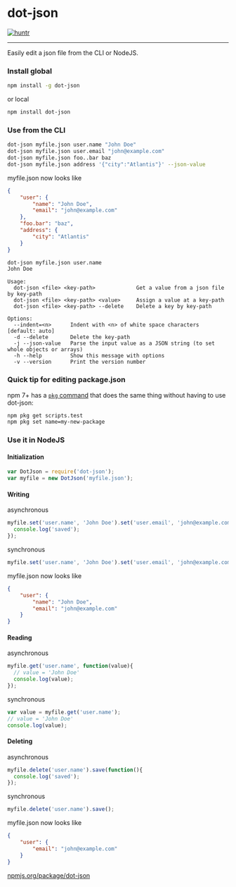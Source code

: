# dot-json

[![huntr](https://cdn.huntr.dev/huntr_security_badge_mono.svg)](https://huntr.dev)

---

Easily edit a json file from the CLI or NodeJS.

### Install global
```bash
npm install -g dot-json
```
or local
```bash
npm install dot-json
```
### Use from the CLI
```bash
dot-json myfile.json user.name "John Doe"
dot-json myfile.json user.email "john@example.com"
dot-json myfile.json foo..bar baz
dot-json myfile.json address '{"city":"Atlantis"}' --json-value
```
myfile.json now looks like
```json
{
    "user": {
        "name": "John Doe",
        "email": "john@example.com"
    },
    "foo.bar": "baz",
    "address": {
        "city": "Atlantis"
    }
}
```

```bash
dot-json myfile.json user.name
John Doe
```
```
Usage:
  dot-json <file> <key-path>             Get a value from a json file by key-path
  dot-json <file> <key-path> <value>     Assign a value at a key-path
  dot-json <file> <key-path> --delete    Delete a key by key-path

Options:
  --indent=<n>      Indent with <n> of white space characters [default: auto]
  -d --delete       Delete the key-path
  -j --json-value   Parse the input value as a JSON string (to set whole objects or arrays)
  -h --help         Show this message with options
  -v --version      Print the version number
```

### Quick tip for editing package.json

npm 7+ has a [`pkg` command](https://docs.npmjs.com/cli/commands/npm-pkg) that does the same thing without having to use dot-json:

```bash
npm pkg get scripts.test
npm pkg set name=my-new-package
```

### Use it in NodeJS
#### Initialization
```javascript
var DotJson = require('dot-json');
var myfile = new DotJson('myfile.json');
```

#### Writing
asynchronous
```javascript
myfile.set('user.name', 'John Doe').set('user.email', 'john@example.com').save(function(){
  console.log('saved');
});
```

synchronous
```javascript
myfile.set('user.name', 'John Doe').set('user.email', 'john@example.com').save();
```

myfile.json now looks like
```json
{
    "user": {
        "name": "John Doe",
        "email": "john@example.com"
    }
}
```

#### Reading
asynchronous
```javascript
myfile.get('user.name', function(value){
  // value = 'John Doe'
  console.log(value);
});
```

synchronous
```javascript
var value = myfile.get('user.name');
// value = 'John Doe'
console.log(value);
```

#### Deleting
asynchronous
```javascript
myfile.delete('user.name').save(function(){
  console.log('saved');
});
```

synchronous
```javascript
myfile.delete('user.name').save();
```

myfile.json now looks like
```json
{
    "user": {
        "email": "john@example.com"
    }
}
```

[npmjs.org/package/dot-json](https://npmjs.org/package/dot-json)
